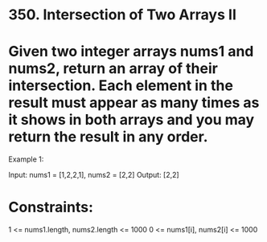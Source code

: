 # 350. Intersection of Two Arrays II
# Given two integer arrays nums1 and nums2, return an array of their intersection. Each element in the result must appear as many times as it shows in both arrays and you may return the result in any order.

 

Example 1:

Input: nums1 = [1,2,2,1], nums2 = [2,2]
Output: [2,2]
# Constraints:

1 <= nums1.length, nums2.length <= 1000
0 <= nums1[i], nums2[i] <= 1000
 
